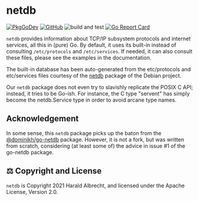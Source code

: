 # netdb

[![PkgGoDev](https://img.shields.io/badge/-reference-blue?logo=go&logoColor=white&labelColor=505050)](https://pkg.go.dev/github.com/thediveo/netdb)
[![GitHub](https://img.shields.io/github/license/thediveo/lxkns)](https://img.shields.io/github/license/thediveo/netdb)
![build and test](https://github.com/thediveo/netdb/workflows/build%20and%20test/badge.svg?branch=master)
[![Go Report Card](https://goreportcard.com/badge/github.com/thediveo/lxkns)](https://goreportcard.com/report/github.com/thediveo/netdb)

`netdb` provides information about TCP/IP subsystem protocols and internet
services, all this in (pure) Go. By default, it uses its built-in instead of
consulting `/etc/protocols` and `/etc/services`. If needed, it can also consult
these files, please see the examples in the documentation.

The built-in database has been auto-generated from the etc/protocols and
etc/services files courtesy of the [netdb](https://salsa.debian.org/md/netbase)
package of the Debian project.

Our `netdb` package does not even try to slavishly replicate the POSIX C API;
instead, it tries to be Go-ish. For instance, the C type "servent" has simply
become the netdb.Service type in order to avoid arcane type names.

## Acknowledgement

In some sense, this `netdb` package picks up the baton from the
[@dominikh/go-netdb](https://pkg.go.dev/honnef.co/go/netdb) package. However, it
is not a fork, but was written from scratch, considering (at least some of) the
advice in issue #1 of the go-netdb package.

## ⚖️ Copyright and License

`netdb` is Copyright 2021 Harald Albrecht, and licensed under the Apache License,
Version 2.0.

